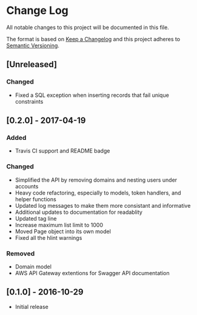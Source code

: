 # Change Log

All notable changes to this project will be documented in this file.

The format is based on [Keep a Changelog](http://keepachangelog.com/)
and this project adheres to [Semantic Versioning](http://semver.org/).

## [Unreleased]
### Changed
- Fixed a SQL exception when inserting records that fail unique constraints

## [0.2.0] - 2017-04-19
### Added
- Travis CI support and README badge
### Changed
- Simplified the API by removing domains and nesting users under accounts
- Heavy code refactoring, especially to models, token handlers, and helper functions
- Updated log messages to make them more consistant and informative
- Additional updates to documentation for readablity
- Updated tag line
- Increase maximum list limit to 1000
- Moved Page object into its own model
- Fixed all the hlint warnings
### Removed
- Domain model
- AWS API Gateway extentions for Swagger API documentation

## [0.1.0] - 2016-10-29
- Initial release
